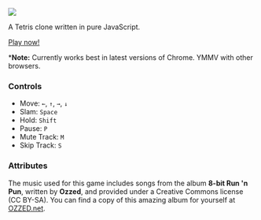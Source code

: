 ![](./app/assets/img/tristris-logo.png)

A Tetris clone written in pure JavaScript.

[Play now!](https://tribayf.github.io/tristris)

\***Note:** Currently works best in latest versions of Chrome. YMMV with other browsers.

### Controls

- Move: `←`, `↑`, `→`, `↓`
- Slam: `Space`
- Hold: `Shift`
- Pause: `P`
- Mute Track: `M`
- Skip Track: `S`

### Attributes

The music used for this game includes songs from the album **8-bit Run 'n Pun**, written by **Ozzed**, and provided under a Creative Commons license (CC BY-SA). You can find a copy of this amazing album for yourself at [OZZED.net](http://ozzed.net/music/8-bit-run-and-pun.shtml).
